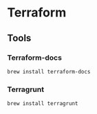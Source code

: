 # Terraform

## Tools

### Terraform-docs

```bash
brew install terraform-docs
```

### Terragrunt

```bash
brew install terragrunt
```
